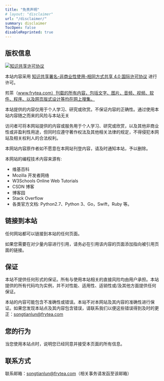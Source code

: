 ```yaml
---
title: "免责声明"
# layout: "disclaimer"
url: "/disclaimer/"
summary: disclaimer
TocOpen: false
disableReprinted: true
---
```


## 版权信息

[![知识共享许可协议](https://i.creativecommons.org/l/by-nc-sa/4.0/88x31.png)](http://creativecommons.org/licenses/by-nc-sa/4.0/)

本站内容采用 [知识共享署名-非商业性使用-相同方式共享 4.0 国际许可协议](http://creativecommons.org/licenses/by-nc-sa/4.0/) 进行许可。

煎茶（www.frytea.com）刊载的所有内容，包括文字、图片、音频、视频、软件、程序、以及网页版式设计等均在网上搜集。

本站提供的内容仅用于个人学习、研究或欣赏。不保证内容的正确性。通过使用本站内容随之而来的风险与本站无关

访问者可将本网站提供的内容或服务用于个人学习、研究或欣赏，以及其他非商业性或非盈利性用途，但同时应遵守著作权法及其他相关法律的规定，不得侵犯本网站及相关权利人的合法权利。

本网站内容原作者如不愿意在本网站刊登内容，请及时通知本站，予以删除。

本网站的编程技术内容来源有:

- 维基百科
- Mozilla 开发者网络
- W3Schools Online Web Tutorials
- CSDN 博客
- 博客园
- Stack Overflow
- 各类官方文档: Python2.7、Python 3、Go，Swift，Ruby 等。

## 链接到本站

任何网站都可以链接到本站的任何页面。

如果您需要在对少量内容进行引用，请务必在引用该内容的页面添加指向被引用页面的链接。

## 保证

本站不提供任何形式的保证。所有与使用本站相关的直接风险均由用户承担。本站提供的所有代码均为实例，并不对性能、适用性、适销性或/及其他方面提供任何保证。

本站的内容可能包含不准确性或错误。本站不对本网站及其内容的准确性进行保证。如果您发现本站点及其内容包含错误，请联系我们以便这些错误得到及时的更正：songtianlun@frytea.com

## 您的行为

当您使用本站点时，说明您已经同意并接受本页面的所有信息。

## 联系方式

联系邮箱：songtianlun@frytea.com（相关事务请发函至该邮箱）


